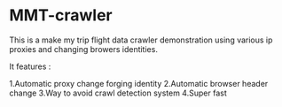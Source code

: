 # MMT-crawler
This is a make my trip flight data crawler demonstration using various ip proxies and changing browers identities.

It features :

1.Automatic proxy change forging identity
2.Automatic browser header change
3.Way to avoid crawl detection system
4.Super fast
